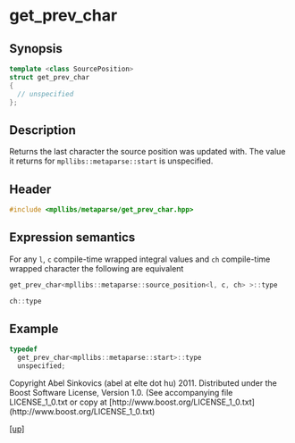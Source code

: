 # get_prev_char

## Synopsis

```cpp
template <class SourcePosition>
struct get_prev_char
{
  // unspecified
};
```

## Description

Returns the last character the source position was updated with. The value it
returns for `mpllibs::metaparse::start` is unspecified.

## Header

```cpp
#include <mpllibs/metaparse/get_prev_char.hpp>
```

## Expression semantics

For any `l`, `c` compile-time wrapped integral values and `ch` compile-time
wrapped character the following are equivalent

```cpp
get_prev_char<mpllibs::metaparse::source_position<l, c, ch> >::type

ch::type
```

## Example

```cpp
typedef
  get_prev_char<mpllibs::metaparse::start>::type
  unspecified;
```

<p class="copyright">
Copyright Abel Sinkovics (abel at elte dot hu) 2011.
Distributed under the Boost Software License, Version 1.0.
(See accompanying file LICENSE_1_0.txt or copy at
[http://www.boost.org/LICENSE_1_0.txt](http://www.boost.org/LICENSE_1_0.txt)
</p>

[[up]](reference.html)



